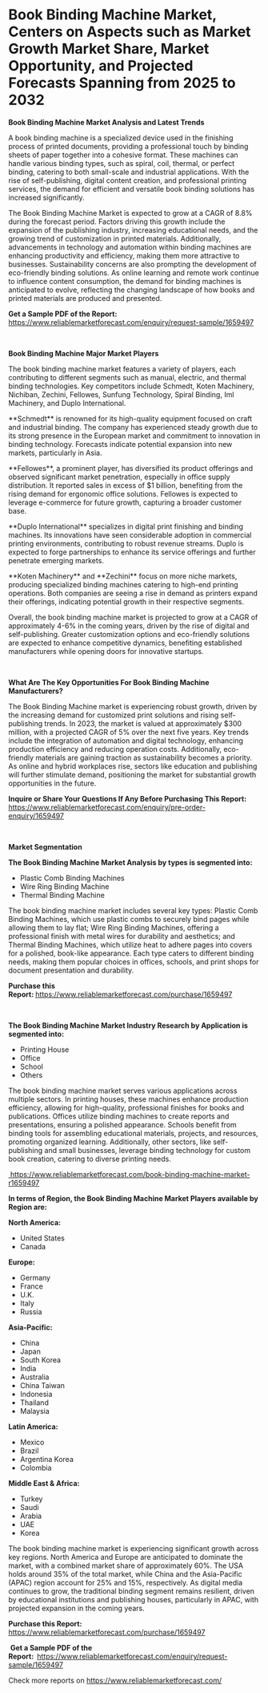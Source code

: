 <p><h1>Book Binding Machine Market, Centers on Aspects such as Market Growth Market Share, Market Opportunity, and Projected Forecasts Spanning from 2025 to 2032</h1></p><p><strong>Book Binding Machine Market Analysis and Latest Trends</strong></p>
<p><p>A book binding machine is a specialized device used in the finishing process of printed documents, providing a professional touch by binding sheets of paper together into a cohesive format. These machines can handle various binding types, such as spiral, coil, thermal, or perfect binding, catering to both small-scale and industrial applications. With the rise of self-publishing, digital content creation, and professional printing services, the demand for efficient and versatile book binding solutions has increased significantly.</p><p>The Book Binding Machine Market is expected to grow at a CAGR of 8.8% during the forecast period. Factors driving this growth include the expansion of the publishing industry, increasing educational needs, and the growing trend of customization in printed materials. Additionally, advancements in technology and automation within binding machines are enhancing productivity and efficiency, making them more attractive to businesses. Sustainability concerns are also prompting the development of eco-friendly binding solutions. As online learning and remote work continue to influence content consumption, the demand for binding machines is anticipated to evolve, reflecting the changing landscape of how books and printed materials are produced and presented.</p></p>
<p><strong>Get a Sample PDF of the Report:&nbsp;</strong> <a href="https://www.reliablemarketforecast.com/enquiry/request-sample/1659497?utm_campaign=2467&utm_medium=2&utm_source=Github&utm_content=ia&utm_term=17022025&utm_id=book-binding-machine">https://www.reliablemarketforecast.com/enquiry/request-sample/1659497</a></p>
<p>&nbsp;</p>
<p><strong>Book Binding Machine Major Market Players</strong></p>
<p><p>The book binding machine market features a variety of players, each contributing to different segments such as manual, electric, and thermal binding technologies. Key competitors include Schmedt, Koten Machinery, Nichiban, Zechini, Fellowes, Sunfung Technology, Spiral Binding, Iml Machinery, and Duplo International.</p><p>**Schmedt** is renowned for its high-quality equipment focused on craft and industrial binding. The company has experienced steady growth due to its strong presence in the European market and commitment to innovation in binding technology. Forecasts indicate potential expansion into new markets, particularly in Asia.</p><p>**Fellowes**, a prominent player, has diversified its product offerings and observed significant market penetration, especially in office supply distribution. It reported sales in excess of $1 billion, benefiting from the rising demand for ergonomic office solutions. Fellowes is expected to leverage e-commerce for future growth, capturing a broader customer base.</p><p>**Duplo International** specializes in digital print finishing and binding machines. Its innovations have seen considerable adoption in commercial printing environments, contributing to robust revenue streams. Duplo is expected to forge partnerships to enhance its service offerings and further penetrate emerging markets.</p><p>**Koten Machinery** and **Zechini** focus on more niche markets, producing specialized binding machines catering to high-end printing operations. Both companies are seeing a rise in demand as printers expand their offerings, indicating potential growth in their respective segments.</p><p>Overall, the book binding machine market is projected to grow at a CAGR of approximately 4-6% in the coming years, driven by the rise of digital and self-publishing. Greater customization options and eco-friendly solutions are expected to enhance competitive dynamics, benefiting established manufacturers while opening doors for innovative startups.</p></p>
<p>&nbsp;</p>
<p><strong>What Are The Key Opportunities For Book Binding Machine Manufacturers?</strong></p>
<p><p>The Book Binding Machine market is experiencing robust growth, driven by the increasing demand for customized print solutions and rising self-publishing trends. In 2023, the market is valued at approximately $300 million, with a projected CAGR of 5% over the next five years. Key trends include the integration of automation and digital technology, enhancing production efficiency and reducing operation costs. Additionally, eco-friendly materials are gaining traction as sustainability becomes a priority. As online and hybrid workplaces rise, sectors like education and publishing will further stimulate demand, positioning the market for substantial growth opportunities in the future.</p></p>
<p><strong>Inquire or Share Your Questions If Any Before Purchasing This Report:</strong> <a href="https://www.reliablemarketforecast.com/enquiry/pre-order-enquiry/1659497?utm_campaign=2467&utm_medium=2&utm_source=Github&utm_content=ia&utm_term=17022025&utm_id=book-binding-machine">https://www.reliablemarketforecast.com/enquiry/pre-order-enquiry/1659497</a></p>
<p>&nbsp;</p>
<p><strong>Market Segmentation</strong></p>
<p><strong>The Book Binding Machine Market Analysis by types is segmented into:</strong></p>
<p><ul><li>Plastic Comb Binding Machines</li><li>Wire Ring Binding Machine</li><li>Thermal Binding Machine</li></ul></p>
<p><p>The book binding machine market includes several key types: Plastic Comb Binding Machines, which use plastic combs to securely bind pages while allowing them to lay flat; Wire Ring Binding Machines, offering a professional finish with metal wires for durability and aesthetics; and Thermal Binding Machines, which utilize heat to adhere pages into covers for a polished, book-like appearance. Each type caters to different binding needs, making them popular choices in offices, schools, and print shops for document presentation and durability.</p></p>
<p><strong>Purchase this Report:&nbsp;</strong><a href="https://www.reliablemarketforecast.com/purchase/1659497?utm_campaign=2467&utm_medium=2&utm_source=Github&utm_content=ia&utm_term=17022025&utm_id=book-binding-machine">https://www.reliablemarketforecast.com/purchase/1659497</a></p>
<p>&nbsp;</p>
<p><strong>The Book Binding Machine Market Industry Research by Application is segmented into:</strong></p>
<p><ul><li>Printing House</li><li>Office</li><li>School</li><li>Others</li></ul></p>
<p><p>The book binding machine market serves various applications across multiple sectors. In printing houses, these machines enhance production efficiency, allowing for high-quality, professional finishes for books and publications. Offices utilize binding machines to create reports and presentations, ensuring a polished appearance. Schools benefit from binding tools for assembling educational materials, projects, and resources, promoting organized learning. Additionally, other sectors, like self-publishing and small businesses, leverage binding technology for custom book creation, catering to diverse printing needs.</p></p>
<p><a href="https://www.reliablemarketforecast.com/book-binding-machine-market-r1659497?utm_campaign=2467&utm_medium=2&utm_source=Github&utm_content=ia&utm_term=17022025&utm_id=book-binding-machine">&nbsp;https://www.reliablemarketforecast.com/book-binding-machine-market-r1659497</a></p>
<p><strong>In terms of Region, the Book Binding Machine Market Players available by Region are:</strong></p>
<p>
    <p> <strong> North America: </strong>
        <ul>
            <li>United States</li>
            <li>Canada</li>
        </ul>
        </p> 
    <p> <strong> Europe: </strong>
        <ul>
            <li>Germany</li>
            <li>France</li>
            <li>U.K.</li>
            <li>Italy</li>
            <li>Russia</li>
        </ul>
        </p> 
    <p> <strong> Asia-Pacific: </strong>
        <ul>
            <li>China</li>
            <li>Japan</li>
            <li>South Korea</li>
            <li>India</li>
            <li>Australia</li>
            <li>China Taiwan</li>
            <li>Indonesia</li>
            <li>Thailand</li>
            <li>Malaysia</li>
        </ul>
        </p> 
    <p> <strong> Latin America: </strong>
        <ul>
            <li>Mexico</li>
            <li>Brazil</li>
            <li>Argentina Korea</li>
            <li>Colombia</li>
        </ul>
        </p> 
    <p> <strong> Middle East & Africa: </strong>
        <ul>
            <li>Turkey</li>
            <li>Saudi</li>
            <li>Arabia</li>
            <li>UAE</li>
            <li>Korea</li>
        </ul>
    </p>
    </p>
<p><p>The book binding machine market is experiencing significant growth across key regions. North America and Europe are anticipated to dominate the market, with a combined market share of approximately 60%. The USA holds around 35% of the total market, while China and the Asia-Pacific (APAC) region account for 25% and 15%, respectively. As digital media continues to grow, the traditional binding segment remains resilient, driven by educational institutions and publishing houses, particularly in APAC, with projected expansion in the coming years.</p></p>
<p><strong>Purchase this Report: </strong><a href="https://www.reliablemarketforecast.com/purchase/1659497?utm_campaign=2467&utm_medium=2&utm_source=Github&utm_content=ia&utm_term=17022025&utm_id=book-binding-machine">https://www.reliablemarketforecast.com/purchase/1659497</a></p>
<p>&nbsp;<strong>Get a Sample PDF of the Report:&nbsp;&nbsp;</strong><a href="https://www.reliablemarketforecast.com/enquiry/request-sample/1659497?utm_campaign=2467&utm_medium=2&utm_source=Github&utm_content=ia&utm_term=17022025&utm_id=book-binding-machine">https://www.reliablemarketforecast.com/enquiry/request-sample/1659497</a></p>
<p><strong></strong></p>
<p>Check more reports on <a href="https://www.reliablemarketforecast.com/?utm_campaign=2467&utm_medium=2&utm_source=Github&utm_content=ia&utm_term=17022025&utm_id=book-binding-machine">https://www.reliablemarketforecast.com/</a></p>